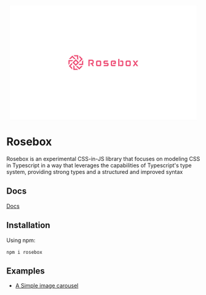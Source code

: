 <p align="center">
<img height="300" style="margin-left: auto; margin-right:auto; display: block" alt="portfolio_view" src="./logo.jpg">
</p>

# Rosebox

Rosebox is an experimental CSS-in-JS library that focuses on modeling CSS in Typescript in a way that leverages the capabilities of Typescript's type system, providing strong types and a structured and improved syntax

## Docs

[Docs](https://www.rosebox.dev)

## Installation

Using npm:

```shell
npm i rosebox
```

## Examples

- [A Simple image carousel](https://codesandbox.io/s/image-carousel-rosebox-h1urb?file=/src/App.tsx)

